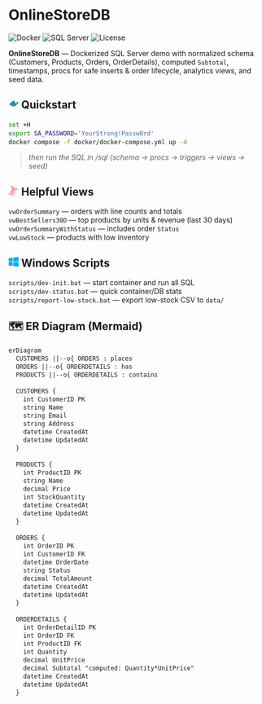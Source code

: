 # OnlineStoreDB

<p align="left">
  <img alt="Docker" src="https://img.shields.io/badge/Docker-ready-2496ED?logo=docker&logoColor=white">
  <img alt="SQL Server" src="https://img.shields.io/badge/SQL%20Server-2022-CC2927?logo=microsoft%20sql%20server&logoColor=white">
  <img alt="License" src="https://img.shields.io/badge/License-MIT-green">
</p>

**OnlineStoreDB** — Dockerized SQL Server demo with normalized schema (Customers, Products, Orders, OrderDetails), computed `Subtotal`, timestamps, procs for safe inserts & order lifecycle, analytics views, and seed data.

## <img src="https://raw.githubusercontent.com/devicons/devicon/master/icons/docker/docker-original.svg" height="20" alt="Docker logo"> Quickstart
```bash
set +H
export SA_PASSWORD='YourStrong!Passw0rd'
docker compose -f docker/docker-compose.yml up -d
```
  > *then run the SQL in /sql (schema → procs → triggers → views → seed)*


## <img src="https://raw.githubusercontent.com/devicons/devicon/master/icons/microsoftsqlserver/microsoftsqlserver-plain.svg" height="20" alt="SQL Server logo"> Helpful Views  
`vwOrderSummary` — orders with line counts and totals  
`vwBestSellers30D` — top products by units & revenue (last 30 days)  
`vwOrderSummaryWithStatus` — includes order `Status`  
`vwLowStock` — products with low inventory  

## <img src="https://raw.githubusercontent.com/devicons/devicon/master/icons/windows8/windows8-original.svg" height="20" alt="Windows logo"> Windows Scripts  
`scripts/dev-init.bat` — start container and run all SQL  
`scripts/dev-status.bat` — quick container/DB stats  
`scripts/report-low-stock.bat` — export low-stock CSV to `data/`  

## 🗺️ ER Diagram (Mermaid)
```mermaid
erDiagram
  CUSTOMERS ||--o{ ORDERS : places
  ORDERS ||--o{ ORDERDETAILS : has
  PRODUCTS ||--o{ ORDERDETAILS : contains

  CUSTOMERS {
    int CustomerID PK
    string Name
    string Email
    string Address
    datetime CreatedAt
    datetime UpdatedAt
  }

  PRODUCTS {
    int ProductID PK
    string Name
    decimal Price
    int StockQuantity
    datetime CreatedAt
    datetime UpdatedAt
  }

  ORDERS {
    int OrderID PK
    int CustomerID FK
    datetime OrderDate
    string Status
    decimal TotalAmount
    datetime CreatedAt
    datetime UpdatedAt
  }

  ORDERDETAILS {
    int OrderDetailID PK
    int OrderID FK
    int ProductID FK
    int Quantity
    decimal UnitPrice
    decimal Subtotal "computed: Quantity*UnitPrice"
    datetime CreatedAt
    datetime UpdatedAt
  }
```

